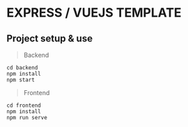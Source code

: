 # EXPRESS / VUEJS TEMPLATE

## Project setup & use
> Backend
```
cd backend
npm install
npm start
```
> Frontend
```
cd frontend
npm install
npm run serve
```